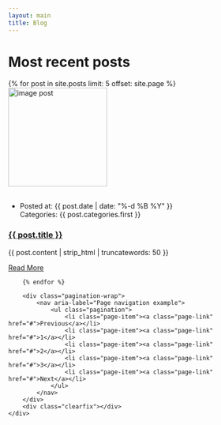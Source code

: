 ```yaml
--- 
layout: main 
title: Blog 
--- 
```

# Most recent posts

<div class="line"></div>

<div class="container">
    <div class="col-md-12 col-lg-12">
        {% for post in site.posts limit: 5 offset: site.page %}
        <article class="post vt-post">
            <div class="row">
                <div class="col-xs-12 col-sm-5 col-md-5 col-lg-4">
                    <div class="post-type post-img">
                        <a href="{{post.url}}"><img src="{{ post.img }}" width="200px" height="200px" class="img-responsive" alt="image post"></a>
                    </div>
                    <br>
                    <div class="author-info author-info-2">
                        <ul class="list-inline">
                            <li>
                                <div class="info">
                                    <span>Posted at: {{ post.date | date: "%-d %B %Y" }}</span>
                                    <br>
                                    <span>Categories:
                                        {{ post.categories.first }}
                                    </span>
                                </div>
                            </li>
                        </ul>
                    </div>
                </div>
                <div class="col-xs-12 col-sm-7 col-md-7 col-lg-8">
                    <div class="caption">
                        <h3 class="md-heading"><a href="{{post.url}}">{{ post.title }}</a></h3>
                        <p>{{ post.content | strip_html | truncatewords: 50 }}</p>
                        <a class="btn btn-primary" href="{{post.url}}" role="button">Read More</a>
                    </div>
                </div>
            </div>
        </article>
        <div class="line"></div>

        {% endfor %}

        <div class="pagination-wrap">
            <nav aria-label="Page navigation example">
                <ul class="pagination">
                    <li class="page-item"><a class="page-link" href="#">Previous</a></li>
                    <li class="page-item"><a class="page-link" href="#">1</a></li>
                    <li class="page-item"><a class="page-link" href="#">2</a></li>
                    <li class="page-item"><a class="page-link" href="#">3</a></li>
                    <li class="page-item"><a class="page-link" href="#">Next</a></li>
                </ul>
            </nav>
        </div>
        <div class="clearfix"></div>
    </div>
</div>